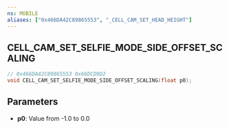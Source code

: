 ```yaml
---
ns: MOBILE
aliases: ["0x466DA42C89865553", "_CELL_CAM_SET_HEAD_HEIGHT"]
---
```

## CELL_CAM_SET_SELFIE_MODE_SIDE_OFFSET_SCALING

```c
// 0x466DA42C89865553 0x66DCD9D2
void CELL_CAM_SET_SELFIE_MODE_SIDE_OFFSET_SCALING(float p0);
```

## Parameters
* **p0**: Value from -1.0 to 0.0

